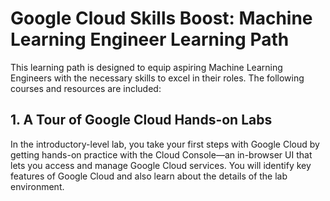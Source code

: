 # Google Cloud Skills Boost: Machine Learning Engineer Learning Path

This learning path is designed to equip aspiring Machine Learning Engineers with the necessary skills to excel in their roles. The following courses and resources are included:

## 1. A Tour of Google Cloud Hands-on Labs

In the introductory-level lab, you take your first steps with Google Cloud by getting hands-on practice with the Cloud Console—an in-browser UI that lets you access and manage Google Cloud services. You will identify key features of Google Cloud and also learn about the details of the lab environment.


